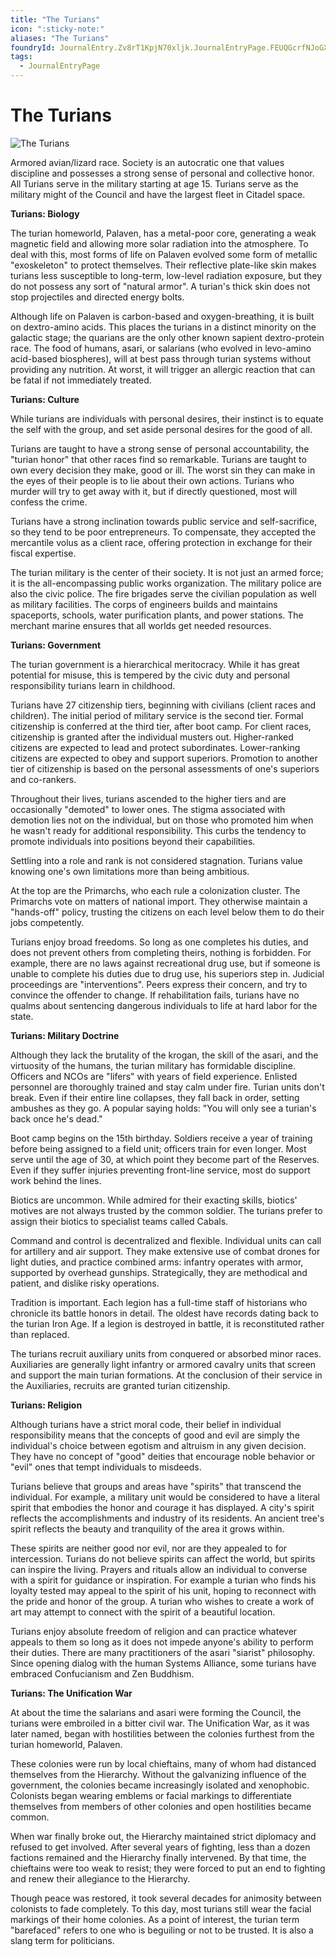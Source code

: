 ```yaml
---
title: "The Turians"
icon: ":sticky-note:"
aliases: "The Turians"
foundryId: JournalEntry.Zv8rT1KpjN70xljk.JournalEntryPage.FEUQGcrfNJoGXzxO
tags:
  - JournalEntryPage
---
```


# The Turians
![The Turians](../../../src/assets/media/turians.png)

Armored avian/lizard race. Society is an autocratic one that values discipline and possesses a strong sense of personal and collective honor. All Turians serve in the military starting at age 15. Turians serve as the military might of the Council and have the largest fleet in Citadel space.

**Turians: Biology**

The turian homeworld, Palaven, has a metal-poor core, generating a weak magnetic field and allowing more solar radiation into the atmosphere. To deal with this, most forms of life on Palaven evolved some form of metallic "exoskeleton" to protect themselves. Their reflective plate-like skin makes turians less susceptible to long-term, low-level radiation exposure, but they do not possess any sort of "natural armor". A turian's thick skin does not stop projectiles and directed energy bolts.

Although life on Palaven is carbon-based and oxygen-breathing, it is built on dextro-amino acids. This places the turians in a distinct minority on the galactic stage; the quarians are the only other known sapient dextro-protein race. The food of humans, asari, or salarians (who evolved in levo-amino acid-based biospheres), will at best pass through turian systems without providing any nutrition. At worst, it will trigger an allergic reaction that can be fatal if not immediately treated.

**Turians: Culture**

While turians are individuals with personal desires, their instinct is to equate the self with the group, and set aside personal desires for the good of all.

Turians are taught to have a strong sense of personal accountability, the "turian honor" that other races find so remarkable. Turians are taught to own every decision they make, good or ill. The worst sin they can make in the eyes of their people is to lie about their own actions. Turians who murder will try to get away with it, but if directly questioned, most will confess the crime.

Turians have a strong inclination towards public service and self-sacrifice, so they tend to be poor entrepreneurs. To compensate, they accepted the mercantile volus as a client race, offering protection in exchange for their fiscal expertise.

The turian military is the center of their society. It is not just an armed force; it is the all-encompassing public works organization. The military police are also the civic police. The fire brigades serve the civilian population as well as military facilities. The corps of engineers builds and maintains spaceports, schools, water purification plants, and power stations. The merchant marine ensures that all worlds get needed resources.

**Turians: Government**

The turian government is a hierarchical meritocracy. While it has great potential for misuse, this is tempered by the civic duty and personal responsibility turians learn in childhood.

Turians have 27 citizenship tiers, beginning with civilians (client races and children). The initial period of military service is the second tier. Formal citizenship is conferred at the third tier, after boot camp. For client races, citizenship is granted after the individual musters out. Higher-ranked citizens are expected to lead and protect subordinates. Lower-ranking citizens are expected to obey and support superiors. Promotion to another tier of citizenship is based on the personal assessments of one's superiors and co-rankers.

Throughout their lives, turians ascended to the higher tiers and are occasionally "demoted" to lower ones. The stigma associated with demotion lies not on the individual, but on those who promoted him when he wasn't ready for additional responsibility. This curbs the tendency to promote individuals into positions beyond their capabilities.

Settling into a role and rank is not considered stagnation. Turians value knowing one's own limitations more than being ambitious.

At the top are the Primarchs, who each rule a colonization cluster. The Primarchs vote on matters of national import. They otherwise maintain a "hands-off" policy, trusting the citizens on each level below them to do their jobs competently.

Turians enjoy broad freedoms. So long as one completes his duties, and does not prevent others from completing theirs, nothing is forbidden. For example, there are no laws against recreational drug use, but if someone is unable to complete his duties due to drug use, his superiors step in. Judicial proceedings are "interventions". Peers express their concern, and try to convince the offender to change. If rehabilitation fails, turians have no qualms about sentencing dangerous individuals to life at hard labor for the state.

**Turians: Military Doctrine**

Although they lack the brutality of the krogan, the skill of the asari, and the virtuosity of the humans, the turian military has formidable discipline. Officers and NCOs are "lifers" with years of field experience. Enlisted personnel are thoroughly trained and stay calm under fire. Turian units don't break. Even if their entire line collapses, they fall back in order, setting ambushes as they go. A popular saying holds: "You will only see a turian's back once he's dead."

Boot camp begins on the 15th birthday. Soldiers receive a year of training before being assigned to a field unit; officers train for even longer. Most serve until the age of 30, at which point they become part of the Reserves. Even if they suffer injuries preventing front-line service, most do support work behind the lines.

Biotics are uncommon. While admired for their exacting skills, biotics' motives are not always trusted by the common soldier. The turians prefer to assign their biotics to specialist teams called Cabals.

Command and control is decentralized and flexible. Individual units can call for artillery and air support. They make extensive use of combat drones for light duties, and practice combined arms: infantry operates with armor, supported by overhead gunships. Strategically, they are methodical and patient, and dislike risky operations.

Tradition is important. Each legion has a full-time staff of historians who chronicle its battle honors in detail. The oldest have records dating back to the turian Iron Age. If a legion is destroyed in battle, it is reconstituted rather than replaced.

The turians recruit auxiliary units from conquered or absorbed minor races. Auxiliaries are generally light infantry or armored cavalry units that screen and support the main turian formations. At the conclusion of their service in the Auxiliaries, recruits are granted turian citizenship.

**Turians: Religion**

Although turians have a strict moral code, their belief in individual responsibility means that the concepts of good and evil are simply the individual's choice between egotism and altruism in any given decision. They have no concept of "good" deities that encourage noble behavior or "evil" ones that tempt individuals to misdeeds.

Turians believe that groups and areas have "spirits" that transcend the individual. For example, a military unit would be considered to have a literal spirit that embodies the honor and courage it has displayed. A city's spirit reflects the accomplishments and industry of its residents. An ancient tree's spirit reflects the beauty and tranquility of the area it grows within.

These spirits are neither good nor evil, nor are they appealed to for intercession. Turians do not believe spirits can affect the world, but spirits can inspire the living. Prayers and rituals allow an individual to converse with a spirit for guidance or inspiration. For example a turian who finds his loyalty tested may appeal to the spirit of his unit, hoping to reconnect with the pride and honor of the group. A turian who wishes to create a work of art may attempt to connect with the spirit of a beautiful location.

Turians enjoy absolute freedom of religion and can practice whatever appeals to them so long as it does not impede anyone's ability to perform their duties. There are many practitioners of the asari "siarist" philosophy. Since opening dialog with the human Systems Alliance, some turians have embraced Confucianism and Zen Buddhism.

**Turians: The Unification War**

At about the time the salarians and asari were forming the Council, the turians were embroiled in a bitter civil war. The Unification War, as it was later named, began with hostilities between the colonies furthest from the turian homeworld, Palaven.

These colonies were run by local chieftains, many of whom had distanced themselves from the Hierarchy. Without the galvanizing influence of the government, the colonies became increasingly isolated and xenophobic. Colonists began wearing emblems or facial markings to differentiate themselves from members of other colonies and open hostilities became common.

When war finally broke out, the Hierarchy maintained strict diplomacy and refused to get involved. After several years of fighting, less than a dozen factions remained and the Hierarchy finally intervened. By that time, the chieftains were too weak to resist; they were forced to put an end to fighting and renew their allegiance to the Hierarchy.

Though peace was restored, it took several decades for animosity between colonists to fade completely. To this day, most turians still wear the facial markings of their home colonies. As a point of interest, the turian term "barefaced" refers to one who is beguiling or not to be trusted. It is also a slang term for politicians.